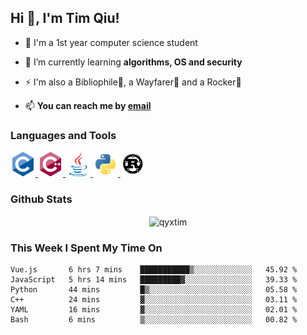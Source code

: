 ## Hi 👋, I'm Tim Qiu!

- 🔭 I'm a 1st year computer science student

- 🌱 I’m currently learning **algorithms, OS and security**

- ⚡ I'm also a Bibliophile📕, a Wayfarer🚶 and a Rocker🤘

- 📫 **You can reach me by [email](qyxtim@qq.com)**

### Languages and Tools
<p align="left"> <a href="https://www.cprogramming.com/" target="_blank" rel="noreferrer"> <img src="https://raw.githubusercontent.com/devicons/devicon/master/icons/c/c-original.svg" alt="c" width="40" height="40"/> </a> <a href="https://www.w3schools.com/cpp/" target="_blank" rel="noreferrer"> <img src="https://raw.githubusercontent.com/devicons/devicon/master/icons/cplusplus/cplusplus-original.svg" alt="cplusplus" width="40" height="40"/> </a> <a href="https://www.java.com" target="_blank" rel="noreferrer"> <img src="https://raw.githubusercontent.com/devicons/devicon/master/icons/java/java-original.svg" alt="java" width="40" height="40"/> </a> <a href="https://www.python.org" target="_blank" rel="noreferrer"> <img src="https://raw.githubusercontent.com/devicons/devicon/master/icons/python/python-original.svg" alt="python" width="40" height="40"/> </a> <a href="https://www.rust-lang.org" target="_blank" rel="noreferrer"> <img src="https://raw.githubusercontent.com/devicons/devicon/master/icons/rust/rust-plain.svg" alt="rust" width="40" height="40"/> </a> </p>

### **Github Stats**

<div align="center">
  <img align="center" src="https://github-readme-stats.vercel.app/api?username=qyxtim&show_icons=true&theme=nord&hide_title=true&hide_border=true" alt="qyxtim" />
</div>

### **This Week I Spent My Time On**
<!--START_SECTION:waka-->

```text
Vue.js       6 hrs 7 mins    ███████████▒░░░░░░░░░░░░░   45.92 %
JavaScript   5 hrs 14 mins   █████████▓░░░░░░░░░░░░░░░   39.33 %
Python       44 mins         █▒░░░░░░░░░░░░░░░░░░░░░░░   05.58 %
C++          24 mins         ▓░░░░░░░░░░░░░░░░░░░░░░░░   03.11 %
YAML         16 mins         ▓░░░░░░░░░░░░░░░░░░░░░░░░   02.01 %
Bash         6 mins          ▒░░░░░░░░░░░░░░░░░░░░░░░░   00.82 %
```

<!--END_SECTION:waka-->